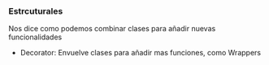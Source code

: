 ### Estrcuturales

Nos dice como podemos combinar clases
para añadir nuevas funcionalidades

* Decorator: Envuelve clases para añadir mas funciones, como Wrappers

